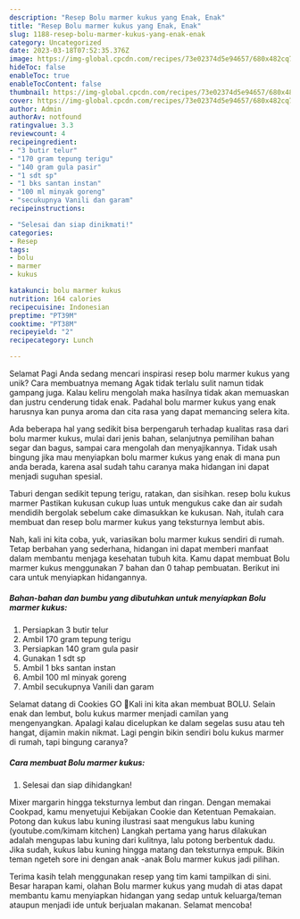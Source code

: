 ```yaml
---
description: "Resep Bolu marmer kukus yang Enak, Enak"
title: "Resep Bolu marmer kukus yang Enak, Enak"
slug: 1188-resep-bolu-marmer-kukus-yang-enak-enak
category: Uncategorized
date: 2023-03-18T07:52:35.376Z
image: https://img-global.cpcdn.com/recipes/73e02374d5e94657/680x482cq70/bolu-marmer-kukus-foto-resep-utama.jpg
hideToc: false
enableToc: true
enableTocContent: false
thumbnail: https://img-global.cpcdn.com/recipes/73e02374d5e94657/680x482cq70/bolu-marmer-kukus-foto-resep-utama.jpg
cover: https://img-global.cpcdn.com/recipes/73e02374d5e94657/680x482cq70/bolu-marmer-kukus-foto-resep-utama.jpg
author: Admin
authorAv: notfound
ratingvalue: 3.3
reviewcount: 4
recipeingredient:
- "3 butir telur"
- "170 gram tepung terigu"
- "140 gram gula pasir"
- "1 sdt sp"
- "1 bks santan instan"
- "100 ml minyak goreng"
- "secukupnya Vanili dan garam"
recipeinstructions:

- "Selesai dan siap dinikmati!"
categories:
- Resep
tags:
- bolu
- marmer
- kukus

katakunci: bolu marmer kukus 
nutrition: 164 calories
recipecuisine: Indonesian
preptime: "PT39M"
cooktime: "PT38M"
recipeyield: "2"
recipecategory: Lunch

---
```



Selamat Pagi Anda sedang mencari inspirasi resep bolu marmer kukus yang unik? Cara membuatnya memang Agak tidak terlalu sulit namun tidak gampang juga. Kalau keliru mengolah maka hasilnya tidak akan memuaskan dan justru cenderung tidak enak. Padahal bolu marmer kukus yang enak harusnya kan punya aroma dan cita rasa yang dapat memancing selera kita.


Ada beberapa hal yang sedikit bisa berpengaruh terhadap kualitas rasa dari bolu marmer kukus, mulai dari jenis bahan, selanjutnya pemilihan bahan segar dan bagus, sampai cara mengolah dan menyajikannya. Tidak usah bingung jika mau menyiapkan bolu marmer kukus yang enak di mana pun anda berada, karena asal sudah tahu caranya maka hidangan ini dapat menjadi suguhan spesial.

Taburi dengan sedikit tepung terigu, ratakan, dan sisihkan. resep bolu kukus marmer Pastikan kukusan cukup luas untuk mengukus cake dan air sudah mendidih bergolak sebelum cake dimasukkan ke kukusan. Nah, itulah cara membuat dan resep bolu marmer kukus yang teksturnya lembut abis.


Nah, kali ini kita coba, yuk, variasikan bolu marmer kukus sendiri di rumah. Tetap berbahan yang sederhana, hidangan ini dapat memberi manfaat dalam membantu menjaga kesehatan tubuh kita. Kamu dapat membuat Bolu marmer kukus menggunakan 7 bahan dan 0 tahap pembuatan. Berikut ini cara untuk menyiapkan hidangannya.

<!--inarticleads1-->

##### Bahan-bahan dan bumbu yang dibutuhkan untuk menyiapkan Bolu marmer kukus:

1. Persiapkan 3 butir telur
1. Ambil 170 gram tepung terigu
1. Persiapkan 140 gram gula pasir
1. Gunakan 1 sdt sp
1. Ambil 1 bks santan instan
1. Ambil 100 ml minyak goreng
1. Ambil secukupnya Vanili dan garam


Selamat datang di Cookies GO 🥰Kali ini kita akan membuat BOLU. Selain enak dan lembut, bolu kukus marmer menjadi camilan yang mengenyangkan. Apalagi kalau dicelupkan ke dalam segelas susu atau teh hangat, dijamin makin nikmat. Lagi pengin bikin sendiri bolu kukus marmer di rumah, tapi bingung caranya? 

<!--inarticleads2-->

##### Cara membuat Bolu marmer kukus:


1. Selesai dan siap dihidangkan!

Mixer margarin hingga teksturnya lembut dan ringan. Dengan memakai Cookpad, kamu menyetujui Kebijakan Cookie dan Ketentuan Pemakaian. Potong dan kukus labu kuning ilustrasi saat mengukus labu kuning (youtube.com/kimam kitchen) Langkah pertama yang harus dilakukan adalah mengupas labu kuning dari kulitnya, lalu potong berbentuk dadu. Jika sudah, kukus labu kuning hingga matang dan teksturnya empuk. Bikin teman ngeteh sore ini dengan anak -anak Bolu marmer kukus jadi pilihan. 

Terima kasih telah menggunakan resep yang tim kami tampilkan di sini. Besar harapan kami, olahan Bolu marmer kukus yang mudah di atas dapat membantu kamu menyiapkan hidangan yang sedap untuk keluarga/teman ataupun menjadi ide untuk berjualan makanan. Selamat mencoba!
